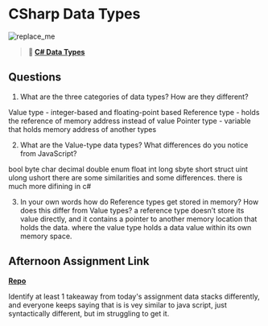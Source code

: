 # CSharp Data Types

![replace_me](https://codeworks.blob.core.windows.net/public/assets/img/illustrations/placeholder.svg)

> **📖 [C# Data Types](https://codeworksacademy.com/fs-student-guide/resources/wk10/01-CSharp-Generics)**

## Questions

1. What are the three categories of data types? How are they different?

Value type - integer-based and floating-point based
Reference type - holds the reference of memory address instead of value
Pointer type - variable that holds memory address of another types

2. What are the Value-type data types? What differences do you notice from JavaScript?

 bool byte char decimal double enum float int long sbyte short struct uint ulong ushort
there are some similarities and some differences. there is much more difining in c#

3. In your own words how do Reference types get stored in memory? How does this differ from Value types?
a reference type doesn’t store its value directly, and it contains a pointer to another memory location that holds the data. where the value type holds a data value within its own memory space.



## Afternoon Assignment Link

**[Repo](https://github.com/hannahprather/<ASSIGNMENT_REPO>)**

Identify at least 1 takeaway from today's assignment
data stacks differently, and everyone keeps saying that is is vey similar to java script, just syntactically different, but im struggling to get it. 
